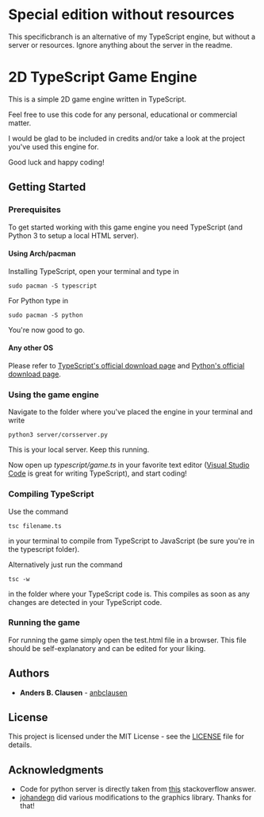 # Special edition without resources
This specificbranch is an alternative of my TypeScript engine, but without a server or resources. Ignore anything about the server in the readme.

# 2D TypeScript Game Engine

This is a simple 2D game engine written in TypeScript.

Feel free to use this code for any personal, educational or commercial matter.

I would be glad to be included in credits and/or take a look at the project you've used this engine for.

Good luck and happy coding!

## Getting Started

### Prerequisites

To get started working with this game engine you need TypeScript (and Python 3 to setup a local HTML server). 

#### Using Arch/pacman

Installing TypeScript, open your terminal and type in 

```
sudo pacman -S typescript
```

For Python type in

```
sudo pacman -S python
```

You're now good to go.

#### Any other OS

Please refer to [TypeScript's official download page](https://www.typescriptlang.org/index.html#download-links) and [Python's official download page](https://www.python.org/downloads/).

### Using the game engine

Navigate to the folder where you've placed the engine in your terminal and write 

```
python3 server/corsserver.py
```

This is your local server. Keep this running.

Now open up *typescript/game.ts* in your favorite text editor ([Visual Studio Code](https://code.visualstudio.com/) is great for writing TypeScript), and start coding!

### Compiling TypeScript

Use the command

```
tsc filename.ts
```

in your terminal to compile from TypeScript to JavaScript (be sure you're in the typescript folder).

Alternatively just run the command

```
tsc -w
```

in the folder where your TypeScript code is. This compiles as soon as any changes are detected in your TypeScript code.

### Running the game

For running the game simply open the test.html file in a browser. This file should be self-explanatory and can be edited for your liking.

## Authors

* **Anders B. Clausen** - [anbclausen](https://github.com/anbclausen)

## License

This project is licensed under the MIT License - see the [LICENSE](LICENSE) file for details.

## Acknowledgments

* Code for python server is directly taken from [this](https://stackoverflow.com/a/21957017) stackoverflow answer.
* [johandegn](https://github.com/johandegn) did various modifications to the graphics library. Thanks for that!

